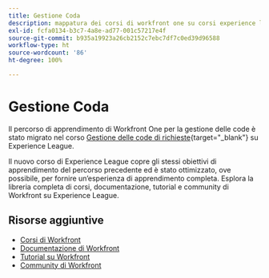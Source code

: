 ```yaml
---
title: Gestione Coda
description: mappatura dei corsi di workfront one su corsi experience league
exl-id: fcfa0134-b3c7-4a8e-ad77-001c57217e4f
source-git-commit: b935a19923a26cb2152c7ebc7df7c0ed39d96588
workflow-type: ht
source-wordcount: '86'
ht-degree: 100%

---
```


# Gestione Coda

Il percorso di apprendimento di Workfront One per la gestione delle code è stato migrato nel corso [Gestione delle code di richieste](https://experienceleague.adobe.com/docs/courses/using/workfront-u-1-2022-1-request-queues-1-0.html){target="_blank"} su Experience League.

Il nuovo corso di Experience League copre gli stessi obiettivi di apprendimento del percorso precedente ed è stato ottimizzato, ove possibile, per fornire un’esperienza di apprendimento completa.  Esplora la libreria completa di corsi, documentazione, tutorial e community di Workfront su Experience League.

## Risorse aggiuntive

* [Corsi di Workfront](https://experienceleague.adobe.com/?lang=it&amp;Solution=Workfront#courses)
* [Documentazione di Workfront](https://experienceleague.adobe.com/docs/workfront.html?lang=it)
* [Tutorial su Workfront](https://experienceleague.adobe.com/docs/workfront-learn/tutorials-workfront/home.html?lang=it)
* [Community di Workfront](https://experienceleaguecommunities.adobe.com/t5/workfront/ct-p/workfront)
